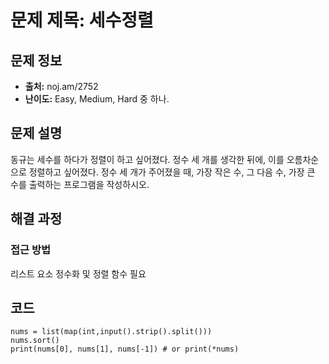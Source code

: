 # 문제 제목: 세수정렬

## 문제 정보
- **출처:** noj.am/2752
- **난이도:** Easy, Medium, Hard 중 하나.

## 문제 설명
동규는 세수를 하다가 정렬이 하고 싶어졌다.
정수 세 개를 생각한 뒤에, 이를 오름차순으로 정렬하고 싶어졌다.
정수 세 개가 주어졌을 때, 가장 작은 수, 그 다음 수, 가장 큰 수를 출력하는 프로그램을 작성하시오.

## 해결 과정

### 접근 방법
리스트 요소 정수화 및 정렬 함수 필요
## 코드
```python3
nums = list(map(int,input().strip().split()))
nums.sort()
print(nums[0], nums[1], nums[-1]) # or print(*nums)

